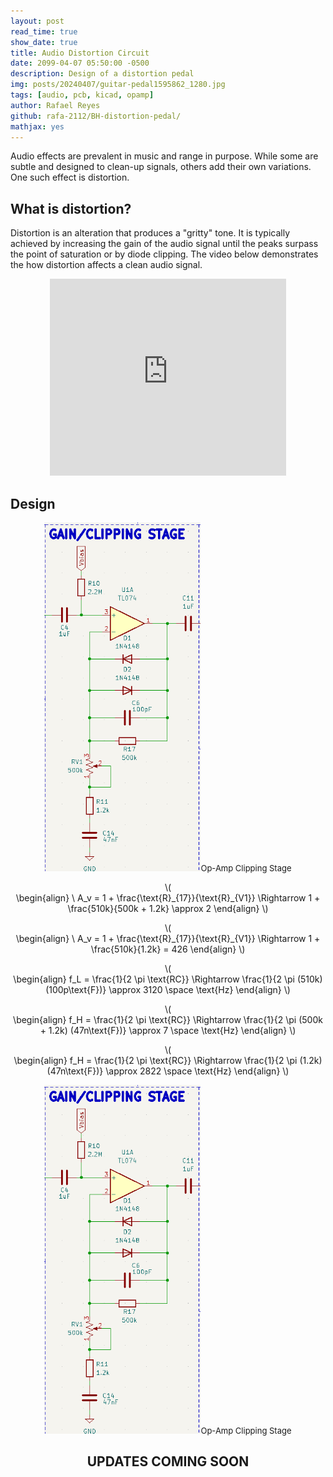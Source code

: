 ```yaml
---
layout: post
read_time: true
show_date: true
title: Audio Distortion Circuit
date: 2099-04-07 05:50:00 -0500
description: Design of a distortion pedal
img: posts/20240407/guitar-pedal1595862_1280.jpg
tags: [audio, pcb, kicad, opamp]
author: Rafael Reyes
github: rafa-2112/BH-distortion-pedal/
mathjax: yes
---
```


Audio effects are prevalent in music and range in purpose. While some are subtle and designed to clean-up signals, others add their own variations. One such effect is distortion.

## What is distortion?
Distortion is an alteration that produces a "gritty" tone. It is typically achieved by increasing the gain of the audio signal until the peaks surpass the point of saturation or by diode clipping. The video below demonstrates the how distortion affects a clean audio signal.

<center>
    <iframe width="75%" height="315" src="https://www.youtube.com/embed/7dLArMd-y64?si=eqY3fxMvaLuB1e9L" title="YouTube video player" frameborder="0" allow="accelerometer; autoplay; clipboard-write; encrypted-media; gyroscope; picture-in-picture; web-share" referrerpolicy="strict-origin-when-cross-origin" allowfullscreen></iframe>
</center>

## Design



<center><img src='./assets/img/posts/20240407/opamp-clipping-stage.png'  width="250"><font size="2">Op-Amp Clipping Stage</font></center>

<p style="text-align:center">\(<br>
\begin{align}
\ A_v = 1 + \frac{\text{R}_{17}}{\text{R}_{V1}} 
\Rightarrow 1 + \frac{510k}{500k + 1.2k} \approx 2
\end{align}
\)</p>

<p style="text-align:center">\(<br>
\begin{align}
\ A_v = 1 + \frac{\text{R}_{17}}{\text{R}_{V1}} 
\Rightarrow 1 + \frac{510k}{1.2k} = 426
\end{align}
\)</p>

<p style="text-align:center">\(<br>
\begin{align}
f_L = \frac{1}{2 \pi \text{RC}} \Rightarrow
\frac{1}{2 \pi (510k) (100p\text{F})} \approx 3120 \space \text{Hz} 
\end{align}
\)</p>

<p style="text-align:center">\(<br>
\begin{align}
f_H = \frac{1}{2 \pi \text{RC}} \Rightarrow
\frac{1}{2 \pi (500k + 1.2k) (47n\text{F})} \approx 7 \space \text{Hz} 
\end{align}
\)</p>

<p style="text-align:center">\(<br>
\begin{align}
f_H = \frac{1}{2 \pi \text{RC}} \Rightarrow
\frac{1}{2 \pi (1.2k) (47n\text{F})} \approx 2822 \space \text{Hz} 
\end{align}
\)</p>

<center><img src='./assets/img/posts/20240407/opamp-clipping-stage.png'  width="250"><font size="2">Op-Amp Clipping Stage</font></center>

## <center>UPDATES COMING SOON</center>